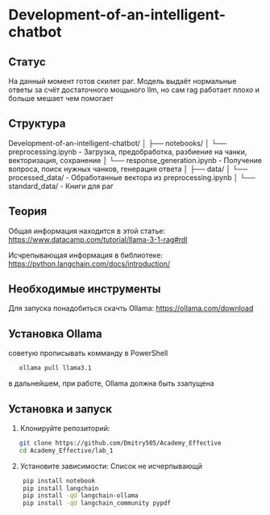 # Development-of-an-intelligent-chatbot

## Статус

На данный момент готов скилет раг. 
Модель выдаёт нормальные ответы за счёт достаточного мощьного llm, но сам rag работает плохо и больше мешает чем помогает

## Структура

Development-of-an-intelligent-chatbot/
│
├── notebooks/
│   └── preprocessing.ipynb         - Загрузка, предобработка, разбиение на чанки, векторизация, сохранение
│   └── response_generation.ipynb   - Получение вопроса, поиск нужных чанков, генерация ответа
│
├── data/
│   └── processed_data/             - Обработанные вектора из preprocessing.ipynb
│   └── standard_data/              - Книги для раг

## Теория

Общая информация находится в этой статье:  https://www.datacamp.com/tutorial/llama-3-1-rag#rdl

Исчрепывающая информация в библиотеке: https://python.langchain.com/docs/introduction/

## Необходимые инструменты

Для запуска понадобиться скачть Ollama: https://ollama.com/download

## Установка Ollama

советую прописывать комманду в PowerShell

 ```bash
    ollama pull llama3.1 
```

в дальнейшем, при работе, Ollama должна быть ззапущена

## Установка и запуск
1. Клонируйте репозиторий:

```bash
   git clone https://github.com/Dmitry505/Academy_Effective
   cd Academy_Effective/lab_1
```
   
2. Установите зависимости:
Список не исчерпывающй

```bash
    pip install notebook
    pip install langchain
    pip install -qU langchain-ollama 
    pip install -qU langchain_community pypdf
```